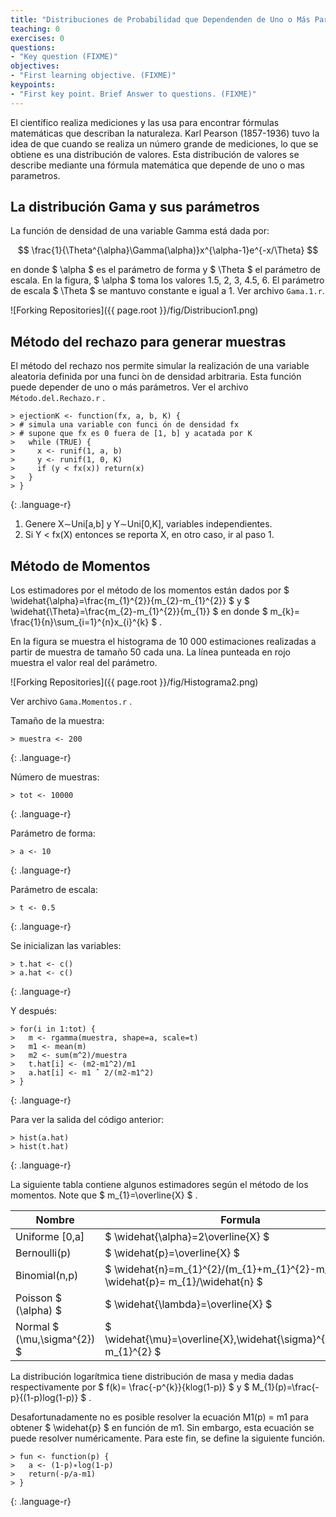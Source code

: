 ```yaml
---
title: "Distribuciones de Probabilidad que Dependenden de Uno o Más Parámetros"
teaching: 0
exercises: 0
questions:
- "Key question (FIXME)"
objectives:
- "First learning objective. (FIXME)"
keypoints:
- "First key point. Brief Answer to questions. (FIXME)"
---
```


El científico realiza mediciones y las usa para encontrar fórmulas matemáticas que describan la naturaleza. Karl Pearson (1857-1936) tuvo la idea de que cuando se realiza un número grande de mediciones, lo que se obtiene es una distribución de valores. Esta distribución de valores se describe mediante una fórmula matemática que depende de uno o mas parametros.

## La distribución Gama y sus parámetros
La función de densidad de una variable Gamma está dada por:

$$ \frac{1}{\Theta^{\alpha}\Gamma(\alpha)}x^{\alpha-1}e^{-x/\Theta} $$

en donde $ \alpha $ es el parámetro de forma y $ \Theta $ el parámetro de escala. En la figura, $ \alpha $ toma los valores 1.5, 2, 3, 4.5, 6. El parámetro de escala $ \Theta $ se mantuvo constante e igual a 1. Ver archivo `Gama.1.r`.

![Forking Repositories]({{ page.root }}/fig/Distribucion1.png)

## Método del rechazo para generar muestras
El método del rechazo nos permite simular la realización de una variable aleatoria definida por una funci ́on de densidad arbitraria. Esta función puede depender de uno o más parámetros. Ver el archivo `Método.del.Rechazo.r` .

~~~
> ejectionK <- function(fx, a, b, K) {
> # simula una variable con funci ́on de densidad fx
> # supone que fx es 0 fuera de [1, b] y acatada por K
>   while (TRUE) {
>     x <- runif(1, a, b)
>     y <- runif(1, 0, K)
>     if (y < fx(x)) return(x)
>   }
> }
~~~
{: .language-r}

1. Genere X∼Uni[a,b] y Y∼Uni[0,K], variables independientes.
2. Si Y < fx(X) entonces se reporta X, en otro caso, ir al paso 1.

## Método de Momentos
Los estimadores por el método de los momentos están dados por $ \widehat{\alpha}=\frac{m_{1}^{2}}{m_{2}-m_{1}^{2}} $ y $ \widehat{\Theta}=\frac{m_{2}-m_{1}^{2}}{m_{1}} $ en donde $ m_{k}= \frac{1}{n}\sum_{i=1}^{n}x_{i}^{k} $ .

En la figura se muestra el histograma de 10 000 estimaciones realizadas a partir de muestra de tamaño 50 cada una. La línea punteada en rojo muestra el valor real del parámetro.

![Forking Repositories]({{ page.root }}/fig/Histograma2.png)

Ver archivo `Gama.Momentos.r` .

Tamaño de la muestra:
~~~
> muestra <- 200
~~~
{: .language-r}

Número de muestras:
~~~
> tot <- 10000
~~~
{: .language-r}

Parámetro de forma:
~~~
> a <- 10
~~~
{: .language-r}

Parámetro de escala:
~~~
> t <- 0.5
~~~
{: .language-r}

Se inicializan las variables:
~~~
> t.hat <- c()
> a.hat <- c()
~~~
{: .language-r}

Y después:
~~~
> for(i in 1:tot) {
>   m <- rgamma(muestra, shape=a, scale=t)
>   m1 <- mean(m)
>   m2 <- sum(m^2)/muestra
>   t.hat[i] <- (m2-m1^2)/m1
>   a.hat[i] <- m1 ˆ 2/(m2-m1^2)
> }
~~~
{: .language-r}

Para ver la salida del código anterior:
~~~
> hist(a.hat)
> hist(t.hat)
~~~
{: .language-r}

La siguiente tabla contiene algunos estimadores según el método de los momentos. Note que $ m_{1}=\overline{X} $ .

| Nombre   | Formula |
| ------- | ----------- |
| Uniforme [0,a] | $ \widehat{\alpha}=2\overline{X} $ |
| Bernoulli(p) | $ \widehat{p}=\overline{X} $ |
| Binomial(n,p) | $ \widehat{n}=m_{1}^{2}/(m_{1}+m_{1}^{2}-m_{2}), \widehat{p}= m_{1}/\widehat{n} $  |
| Poisson $ (\alpha) $ | $ \widehat{\lambda}=\overline{X} $ |
| Normal $ (\mu,\sigma^{2}) $ | $ \widehat{\mu}=\overline{X},\widehat{\sigma}^{2}=m_{2}-m_{1}^{2} $ |

La distribución logarítmica tiene distribución de masa y media dadas respectivamente por $ f(k)= \frac{-p^{k}}{klog(1-p)} $ y $ M_{1}(p)=\frac{-p}{(1-p)log(1-p)} $ .

Desafortunadamente no es posible resolver la ecuación M1(p) = m1 para obtener $ \widehat{p} $ en función de m1. Sin embargo, esta ecuación se puede resolver numéricamente. Para este fin, se define la siguiente función.

~~~
> fun <- function(p) {
>   a <- (1-p)∗log(1-p)
>   return(-p/a-m1)
> }
~~~
{: .language-r}
 
 
